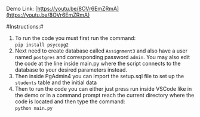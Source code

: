 Demo Link: [https://youtu.be/8OVr6EmZRmA](https://youtu.be/8OVr6EmZRmA) <br>

#Instructions:#
1. To run the code you must first run the command: <br> ````pip install psycopg2```` <br>
2. Next need to create database called ````Assignment3```` and also have a user named ````postgres```` and corresponding password ````admin````. You may also edit the code at the line inside main.py where the script connects to the database to your desired parameters instead.
3. Then inside PgAdmin4 you can import the setup.sql file to set up the ````students```` table and the initial data
4. Then to run the code you can either just press run inside VSCode like in the demo or in a command prompt reach the current directory where the code is located and then type the command: <br> ````python main.py````
